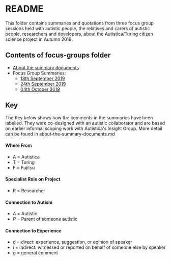 # README

This folder contains summaries and quotations from three focus group sessions held with autistic people, the relatives and carers of autistic people, researchers and developers, about the Autistica/Turing citizen science project in Autumn 2019.

## Contents of focus-groups folder

* [About the summary documents](community-recommendations/focus-groups/about-the-summary-documents.md) 
* Focus Group Summaries:
  * [18th September 2019](community-recommendations/focus-groups/18_September_2019.md)
  * [24th September 2019](community-recommendations/focus-groups/24_September_2019.md)
  * [04th October 2019](community-recommendations/focus-groups/04_October_2019.md)

## Key

The Key below shows how the comments in the summaries have been labelled. 
They were co-designed with an autistic collaborator and are based on earlier informal scoping work with Autistica's Insight Group.
More detail can be found in about-the-summary-documents.md

#### Where From

* A = Autistica
* T = Turing
* F = Fujitsu

#### Specialist Role on Project

* R = Researcher

#### Connection to Autism

* *A* = Autistic
* *P* = Parent of someone autistic

#### Connection to Experience

* d = direct: experience, suggestion, or opinion of speaker
* i = indirect: witnessed or reported on behalf of someone else by speaker
* g = general comment

